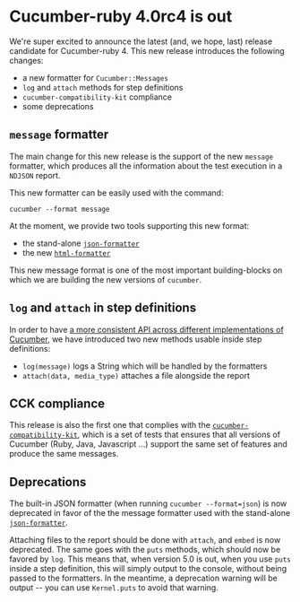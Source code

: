 # Cucumber-ruby 4.0rc4 is out

We're super excited to announce the latest (and, we hope, last) release candidate for Cucumber-ruby 4.
This new release introduces the following changes:
 - a new formatter for `Cucumber::Messages`
 - `log` and `attach` methods for step definitions
 - `cucumber-compatibility-kit` compliance
 - some deprecations

## `message` formatter

The main change for this new release is the support of the new `message` formatter, which produces all the
information about the test execution in a `NDJSON` report.

This new formatter can be easily used with the command:

```shell
cucumber --format message
```

At the moment, we provide two tools supporting this new format:
 - the stand-alone [`json-formatter`](https://github.com/cucumber/cucumber/tree/master/json-formatter#cucumber-json-formatter)
 - the new [`html-formatter`](https://github.com/cucumber/cucumber/tree/master/html-formatter#cucumber-html-formatter)

This new message format is one of the most important building-blocks on which we are building the new versions of `cucumber`.

## `log` and `attach` in step definitions

In order to have [a more consistent API across different implementations of Cucumber](https://github.com/cucumber/cucumber/issues/897), we have introduced two new methods usable inside step definitions:
 - `log(message)` logs a String which will be handled by the formatters
 - `attach(data, media_type)` attaches a file alongside the report

## CCK compliance

This release is also the first one that complies with the [`cucumber-compatibility-kit`](https://github.com/cucumber/cucumber/tree/master/compatibility-kit#cucumber-compatibility-kit),
 which is a set of tests that ensures that all versions of Cucumber (Ruby, Java, Javascript ...) support the same set of features
 and produce the same messages.

## Deprecations

The built-in JSON formatter (when running `cucumber --format=json`) is now deprecated in favor of the the message formatter used with the stand-alone [`json-formatter`](https://github.com/cucumber/cucumber/tree/master/json-formatter#cucumber-json-formatter).

Attaching files to the report should be done with `attach`, and `embed` is now deprecated. The same goes with the `puts` methods, which should now be favored by `log`.
This means that, when version 5.0 is out, when you use `puts` inside a step definition, this will simply output to the console, without being passed to the formatters. In the meantime, a deprecation warning will be output -- you can use `Kernel.puts` to avoid that warning.

